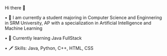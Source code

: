 Hi there 👋

• 🐳 I am currently a student majoring in Computer Science and Enginnering in SRM University, AP with a specialization in Artificial     Intelligence and Machine Learning

• 🍁 Currently learning Java FullStack

• 🗡️ Skills: Java, Python, C++, HTML, CSS
